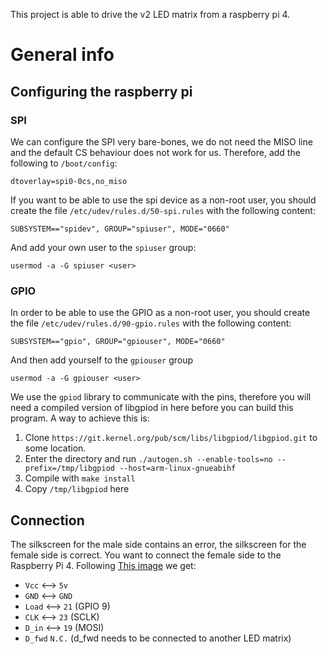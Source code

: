 This project is able to drive the v2 LED matrix from a raspberry pi 4.

# General info
## Configuring the raspberry pi
### SPI
We can configure the SPI very bare-bones, we do not need the MISO line and the default CS behaviour does not work for us.
Therefore, add the following to `/boot/config`:
```
dtoverlay=spi0-0cs,no_miso
```
If you want to be able to use the spi device as a non-root user, you should create the file `/etc/udev/rules.d/50-spi.rules` with the following content:
```
SUBSYSTEM=="spidev", GROUP="spiuser", MODE="0660"
```
And add your own user to the `spiuser` group:
```
usermod -a -G spiuser <user>
```
### GPIO
In order to be able to use the GPIO as a non-root user, you should create the file `/etc/udev/rules.d/90-gpio.rules` with the following content:
```
SUBSYSTEM=="gpio", GROUP="gpiouser", MODE="0660"
```
And then add yourself to the `gpiouser` group
```
usermod -a -G gpiouser <user>
```
We use the `gpiod` library to communicate with the pins, therefore you will need a compiled version of libgpiod in here before you can build this program. A way to achieve this is:
1. Clone `https://git.kernel.org/pub/scm/libs/libgpiod/libgpiod.git` to some location.
2. Enter the directory and run `./autogen.sh --enable-tools=no --prefix=/tmp/libgpiod --host=arm-linux-gnueabihf`
3. Compile with `make install`
4. Copy `/tmp/libgpiod` here
## Connection
The silkscreen for the male side contains an error, the silkscreen for the female side is correct. You want to connect the female side to the Raspberry Pi 4. Following [This image](https://www.raspberrypi.com/documentation/computers/images/GPIO-Pinout-Diagram-2.png) we get:
- `Vcc` <--> `5v`
- `GND` <--> `GND`
- `Load` <--> `21` (GPIO 9)
- `CLK` <--> `23` (SCLK)
- `D_in` <--> `19` (MOSI)
- `D_fwd` `N.C.` (d_fwd needs to be connected to another LED matrix)
